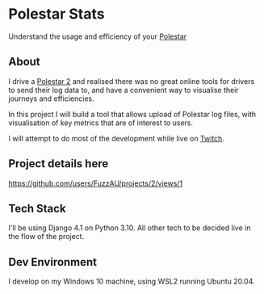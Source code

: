 # Polestar Stats

Understand the usage and efficiency of your [Polestar](https://www.polestar.com/)

## About

I drive a [Polestar 2](https://www.polestar.com/polestar-2/) and realised there was no great online tools for drivers to send their log data
to, and have a convenient way to visualise their journeys and efficiencies.

In this project I will build a tool that allows upload of Polestar log files, with visualisation of key metrics that are of interest to users.

I will attempt to do most of the development while live on [Twitch](https://www.twitch.tv/FuzzAU).

## Project details here

https://github.com/users/FuzzAU/projects/2/views/1

## Tech Stack

I'll be using Django 4.1 on Python 3.10.
All other tech to be decided live in the flow of the project.

## Dev Environment

I develop on my Windows 10 machine, using WSL2 running Ubuntu 20.04.
